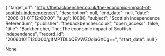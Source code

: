 {
  "target_url": "http://thebackbencher.co.uk/the-economic-impact-of-scottish-independence/", 
  "description": null, 
  "end_date": null, 
  "date": "2006-01-01T12:00:00", 
  "slug": 10080, 
  "subject": "Scottish Independence Referendum", 
  "publisher": "thebackbencher.co.uk", 
  "open_access": false, 
  "title": "Backbencher, The: The economic impact of Scottish independence", 
  "record_id": "20060101T120000/gIfMPTDLbQEVWZOoIaGXCg==", 
  "start_date": null
}

None